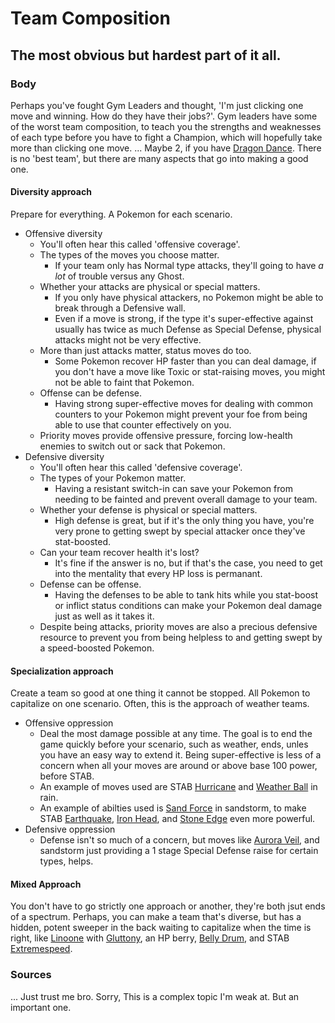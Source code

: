 # Team Composition

## The most obvious but hardest part of it all.

### Body

Perhaps you've fought Gym Leaders and thought, 'I'm just clicking one move and winning. How do they have their jobs?'. Gym leaders have some of the worst team composition, to teach you the strengths and weaknesses of each type before you have to fight a Champion, which will hopefully take more than clicking one move. ... Maybe 2, if you have [Dragon Dance](https://www.serebii.net/attackdex-sm/dragondance.shtml). There is no 'best team', but there are many aspects that go into making a good one.

#### Diversity approach

Prepare for everything. A Pokemon for each scenario.
- Offensive diversity
  - You'll often hear this called 'offensive coverage'.
  - The types of the moves you choose matter.
    - If your team only has Normal type attacks, they'll going to have *a lot* of trouble versus any Ghost.
  - Whether your attacks are physical or special matters.
    - If you only have physical attackers, no Pokemon might be able to break through a Defensive wall.
    - Even if a move is strong, if the type it's super-effective against usually has twice as much Defense as Special Defense, physical attacks might not be very effective.
  - More than just attacks matter, status moves do too.
    - Some Pokemon recover HP faster than you can deal damage, if you don't have a move like Toxic or stat-raising moves, you might not be able to faint that Pokemon.
  - Offense can be defense.
    - Having strong super-effective moves for dealing with common counters to your Pokemon might prevent your foe from being able to use that counter effectively on you.
  - Priority moves provide offensive pressure, forcing low-health enemies to switch out or sack that Pokemon.
- Defensive diversity
  - You'll often hear this called 'defensive coverage'.
  - The types of your Pokemon matter.
    - Having a resistant switch-in can save your Pokemon from needing to be fainted and prevent overall damage to your team.
  - Whether your defense is physical or special matters.
    - High defense is great, but if it's the only thing you have, you're very prone to getting swept by special attacker once they've stat-boosted.
  - Can your team recover health it's lost?
    - It's fine if the answer is no, but if that's the case, you need to get into the mentality that every HP loss is permanant.
  - Defense can be offense.
    - Having the defenses to be able to tank hits while you stat-boost or inflict status conditions can make your Pokemon deal damage just as well as it takes it.
  - Despite being attacks, priority moves are also a precious defensive resource to prevent you from being helpless to and getting swept by a speed-boosted Pokemon.

#### Specialization approach

Create a team so good at one thing it cannot be stopped. All Pokemon to capitalize on one scenario. Often, this is the approach of weather teams.
- Offensive oppression
  - Deal the most damage possible at any time. The goal is to end the game quickly before your scenario, such as weather, ends, unles you have an easy way to extend it. Being super-effective is less of a concern when all your moves are around or above base 100 power, before STAB.
  - An example of moves used are STAB [Hurricane](https://www.serebii.net/attackdex-swsh/hurricane.shtml) and [Weather Ball](https://www.serebii.net/attackdex-swsh/weatherball.shtml) in rain.
  - An example of abilties used is [Sand Force](https://www.serebii.net/abilitydex/sandforce.shtml) in sandstorm, to make STAB [Earthquake](https://www.serebii.net/attackdex-swsh/earthquake.shtml), [Iron Head](https://www.serebii.net/attackdex-swsh/ironhead.shtml), and [Stone Edge](https://www.serebii.net/attackdex-swsh/stoneedge.shtml) even more powerful.
- Defensive oppression
  - Defense isn't so much of a concern, but moves like [Aurora Veil](https://www.serebii.net/attackdex-swsh/auroraveil.shtml), and sandstorm just providing a 1 stage Special Defense raise for certain types, helps.

#### Mixed Approach

You don't have to go strictly one approach or another, they're both jsut ends of a spectrum. Perhaps, you can make a team that's diverse, but has a hidden, potent sweeper in the back waiting to capitalize when the time is right, like [Linoone](https://www.serebii.net/pokedex-swsh/linoone/#) with [Gluttony](https://www.serebii.net/abilitydex/gluttony.shtml), an HP berry, [Belly Drum](https://www.serebii.net/attackdex-swsh/bellydrum.shtml), and STAB [Extremespeed](https://www.serebii.net/attackdex-swsh/extremespeed.shtml).

### Sources
... Just trust me bro. Sorry, This is a complex topic I'm weak at. But an important one.
